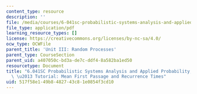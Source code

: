 ```yaml
---
content_type: resource
description: ''
file: /media/courses/6-041sc-probabilistic-systems-analysis-and-applied-probability-fall-2013/517f58e149b8482743c81e0854f3cd10_MIT6_041SCF13_No_41_Ch7_MeanFirstpassage_26recurranceTimes_300k.pdf
file_type: application/pdf
learning_resource_types: []
license: https://creativecommons.org/licenses/by-nc-sa/4.0/
ocw_type: OCWFile
parent_title: 'Unit III: Random Processes'
parent_type: CourseSection
parent_uid: a407050c-bd3a-de7c-ddf4-8a582ba1ed50
resourcetype: Document
title: "6.041SC Probabilistic Systems Analysis and Applied Probability, Fall 2013Transcript\
  \ \u2013 Tutorial: Mean First Passage and Recurrence Times"
uid: 517f58e1-49b8-4827-43c8-1e0854f3cd10
---
```

